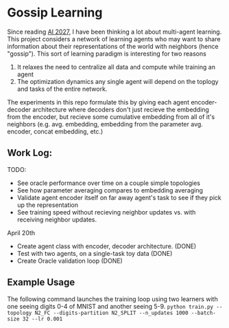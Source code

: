 # Gossip Learning

Since reading [AI 2027](https://ai-2027.com/), I have been thinking a lot about multi-agent learning. This project considers a network of learning agents who may want to share information about their representations of the world with neighbors (hence "gossip"). This sort of learning paradigm is interesting for two reasons 
1. It relaxes the need to centralize all data and compute while training an agent
2. The optimization dynamics any single agent will depend on the toplogy and tasks of the entire network.

The experiments in this repo formulate this by giving each agent encoder-decoder architecture where decoders don't just recieve the embedding from the encoder, but recieve some cumulative embedding from all of it's neighbors (e.g. avg. embedding, embedding from the parameter avg. encoder, concat embedding, etc.)

## Work Log:

TODO:
- See oracle performance over time on a couple simple topologies
- See how parameter averaging compares to embedding averaging 
- Validate agent encoder itself on far away agent's task to see if they pick up the representation
- See training speed without recieving neighbor updates vs. with receiving neighbor updates.

April 20th 
- Create agent class with encoder, decoder architecture. (DONE)
- Test with two agents, on a single-task toy data (DONE)
- Create Oracle validation loop (DONE)

## Example Usage
The following command launches the training loop using two learners with one seeing digits 0-4 of MNIST and another seeing 5-9.
```python train.py --topology N2_FC --digits-partition N2_SPLIT --n_updates 1000 --batch-size 32 --lr 0.001```

